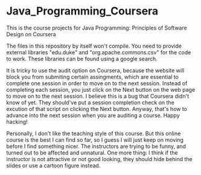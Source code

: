 # Java_Programming_Coursera
This is the course projects for Java Programming: Principles of Software Design on Coursera

The files in this repository by itself won't compile. You need to provide external libraries "edu.duke" and "org.apache.commons.csv" for the code to work. These libraries can be found using a google search. 

It is tricky to use the audit option on Coursera, because the website will block you from submiting certain assingments, which are essential to complete one session in order to move on to the next session. Instead of completing each session, you just click on the Next button on the web page to move on to the next session. I believe this is a bug that Coursera didn't know of yet. They should've put a session completion check on the excution of that script on clicking the Next button. Anyway, that's how to advance into the next session when you are auditing a course. Happy hacking!

Personally, I don't like the teaching style of this course. But this online course is the best I can find so far, so I guess I will just keep on moving before I find something nicer. The instructors are trying to be funny, and turned out to be affected and unnatural. One more thing: I think if the instructor is not attractive or not good looking, they should hide behind the slides or use a cartoon figure instead. 
